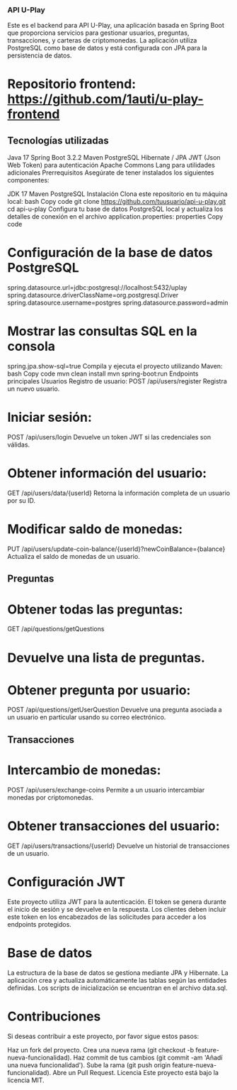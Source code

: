 ### API U-Play
Este es el backend para API U-Play, una aplicación basada en Spring Boot que proporciona servicios para gestionar usuarios, preguntas, transacciones, y carteras de criptomonedas. La aplicación utiliza PostgreSQL como base de datos y está configurada con JPA para la persistencia de datos.

# Repositorio frontend: https://github.com/1auti/u-play-frontend

## Tecnologías utilizadas
Java 17
Spring Boot 3.2.2
Maven
PostgreSQL
Hibernate / JPA
JWT (Json Web Token) para autenticación
Apache Commons Lang para utilidades adicionales
Prerrequisitos
Asegúrate de tener instalados los siguientes componentes:

JDK 17
Maven
PostgreSQL
Instalación
Clona este repositorio en tu máquina local:
bash
Copy code
git clone https://github.com/tuusuario/api-u-play.git
cd api-u-play
Configura tu base de datos PostgreSQL local y actualiza los detalles de conexión en el archivo application.properties:
properties
Copy code
# Configuración de la base de datos PostgreSQL
spring.datasource.url=jdbc:postgresql://localhost:5432/uplay
spring.datasource.driverClassName=org.postgresql.Driver
spring.datasource.username=postgres
spring.datasource.password=admin

# Mostrar las consultas SQL en la consola
spring.jpa.show-sql=true
Compila y ejecuta el proyecto utilizando Maven:
bash
Copy code
mvn clean install
mvn spring-boot:run
Endpoints principales
Usuarios
Registro de usuario:
POST /api/users/register
Registra un nuevo usuario.

# Iniciar sesión:
POST /api/users/login
Devuelve un token JWT si las credenciales son válidas.

# Obtener información del usuario:
GET /api/users/data/{userId}
Retorna la información completa de un usuario por su ID.

# Modificar saldo de monedas:
PUT /api/users/update-coin-balance/{userId}?newCoinBalance={balance}
Actualiza el saldo de monedas de un usuario.

## Preguntas
# Obtener todas las preguntas:
GET /api/questions/getQuestions
# Devuelve una lista de preguntas.

# Obtener pregunta por usuario:
POST /api/questions/getUserQuestion
Devuelve una pregunta asociada a un usuario en particular usando su correo electrónico.

## Transacciones
# Intercambio de monedas:
POST /api/users/exchange-coins
Permite a un usuario intercambiar monedas por criptomonedas.

# Obtener transacciones del usuario:
GET /api/users/transactions/{userId}
Devuelve un historial de transacciones de un usuario.

# Configuración JWT
Este proyecto utiliza JWT para la autenticación. El token se genera durante el inicio de sesión y se devuelve en la respuesta. Los clientes deben incluir este token en los encabezados de las solicitudes para acceder a los endpoints protegidos.

# Base de datos
La estructura de la base de datos se gestiona mediante JPA y Hibernate. La aplicación crea y actualiza automáticamente las tablas según las entidades definidas. Los scripts de inicialización se encuentran en el archivo data.sql.

# Contribuciones
Si deseas contribuir a este proyecto, por favor sigue estos pasos:

Haz un fork del proyecto.
Crea una nueva rama (git checkout -b feature-nueva-funcionalidad).
Haz commit de tus cambios (git commit -am 'Añadí una nueva funcionalidad').
Sube la rama (git push origin feature-nueva-funcionalidad).
Abre un Pull Request.
Licencia
Este proyecto está bajo la licencia MIT.
